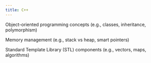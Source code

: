 ```yaml
---
title: C++
---
```


Object-oriented programming concepts (e.g., classes, inheritance, polymorphism)

Memory management (e.g., stack vs heap, smart pointers)

Standard Template Library (STL) components (e.g., vectors, maps, algorithms)
